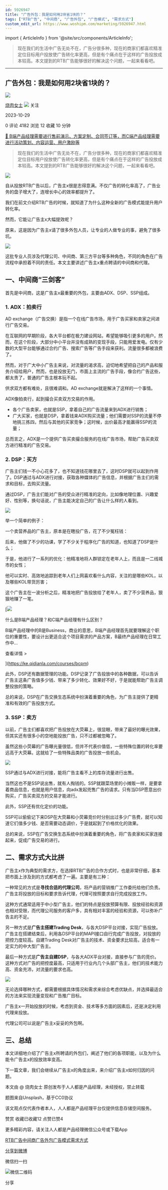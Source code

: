 ```yaml
---
id: 5926947
title: "广告外包：我是如何用2块省1块的？"
tags: ["RTB广告", "中间商", "广告外包", "广告模式", "需求方式"]
custom_edit_url: https://www.woshipm.com/marketing/5926947.html
---
```

import { ArticleInfo } from '@site/src/components/ArticleInfo';

<ArticleInfo
    author="烧肉女士"
    authorLink="https://www.woshipm.com/u/1543291"
    published="2023-10-29"
    views={4182}
    comments={0}
    collects={12}
/>

> 现在我们的生活中广告无处不在，广告分很多种，现在的商家们都喜欢精准定位目标用户投放使广告转化率更高，但是有个痛点在于这样的广告投放成本较高。本文提到的RTB广告能够很好的解决这个问题，一起来看看吧。

---

## 广告外包：我是如何用2块省1块的？

[![](https://static.woshipm.com/view/woshipm_api_def_20231024075732_4319.jpg?imageView2/1/w/72/h/72/q/100)](https://www.woshipm.com/u/1543291)

[烧肉女士](https://www.woshipm.com/u/1543291) ![](https://static.woshipm.com/tag/1101_1@2x.png) 关注

2023-10-29

0 评论 4182 浏览 12 收藏 10 分钟

[🔗 B端产品经理需要进行售前演示、方案定制、合同签订等，而C端产品经理需要进行活动策划、内容运营、用户激励等](https://ke.qidianla.com/courses/bcpm)

> 现在我们的生活中广告无处不在，广告分很多种，现在的商家们都喜欢精准定位目标用户投放使广告转化率更高，但是有个痛点在于这样的广告投放成本较高。本文提到的RTB广告能够很好的解决这个问题，一起来看看吧。

![](https://image.woshipm.com/2023/09/26/15018f44-5c65-11ee-bd4e-00163e142b65.jpg)

自从投放RTB广告以后，广告主x很是志得意满。不仅广告的转化率高了，广告业务的盘子增大了，连增长中心的效率都提升了。

我们在前文介绍RTB广告的时候，就知道了为什么这种全新的广告模式能提升用户转化率。

然而，它能让广告主x大幅提效呢？

原来，这是因为广告主x请了很多外包人员，让专业的人做专业的事，避免了很多坑。

![](https://image.yunyingpai.com/wp/2023/10/t1AkfiLdC0tBkhBcb0eo.png)

这批专业人员涉及代理公司、中间商、第三方平台等多种角色，不同的角色在广告流程中承担着不同的责任。本文主要讲述广告主x重点聘请的中间商和代理。

## 一、中间商“三剑客”

首先是中间商，这是广告主x最重要的外包，主要由ADX、DSP、SSP组成。

### 1\. ADX：拍卖行

AD exchange（广告交换）是指一个在线广告市场，用于广告买家和卖家之间进行广告交易。

在互联网的早期阶段，各大平台都在极力建设网站，希望能够吸引更多的用户。然而，在这个阶段，大部分中小平台并没有成熟的变现手段，只能用爱发电。仅有少数的大型平台能够通过合约广告、搜索广告等广告手段来获利。流量很多都被浪费了。

然而，对于广大中小广告主来说，对流量的渴求高，迫切地希望把自己的产品和服务介绍给用户，然而，也是投放无门，市面上主流的广告手段，像合约广告这些，都太贵了，普通的广告主根本玩不起。

供求双方都有难处，且很难调和。AD exchange就是解决了这样的一个事情。

ADX像拍卖行，起到撮合买卖双方交易的作用。

*   各个广告卖家，也就是SSP，拿着自己的广告流量来到ADX进行销售；
*   广大买家，也就是DSP，拿着钱来ADX购买流量；他们需要对SSP的流量不停地挑三拣四，然后与其他的买家竞争；这时候，出价最高才能赢得SSP的流量；

总而言之，ADX是一个提供广告买卖撮合服务的在线广告市场，帮助广告买卖双方进行精准的广告交易。

### 2\. DSP：买方

广告主们钱一不小心花多了，也不知道钱花哪里去了，这时DSP就可以起到作用了。DSP通过与ADX进行对接，获取各种媒体的广告信息，并根据广告主们的需求和目标，去购买流量。

通过DSP，广告主们能对广告的受众进行精准的定向，比如像地理位置、兴趣爱好、性别等，换句话说，广告主能决定自己的广告让什么样的人看到。

![](https://image.yunyingpai.com/wp/2023/10/zW0p4brPeHK88EEhfLDF.png)

举一个简单的例子：

一个卖营养品的广告主，原本是在瞎投广告，花了不少冤枉钱：

后来，他做了不少的功课，学了不少关于程序化广告的知道，也知道了DSP是什么；

于是，他进行了一系列的优化：他精准地将人群锁定在老年人上，而且是一二线城市的女性；

他可以实时、高效地追踪到老年人们上网喜欢看什么内容，关注的是哪些KOL，以及哪些KOL带货厉害；

这个广告主在一波分析之后，精准地把广告投放给了老年人，卖了不少营养品，狠狠地赚了一笔。

[![](https://image.woshipm.com/2023/07/27/6f50fd24-2c7f-11ee-875d-00163e0b5ff3.png)

什么是B端产品经理？和C端产品经理有什么区别？

B端产品经理中的B是Business，商业的意思，B端产品经理首先就要理解这个职位的重要性，要设计出更适合这个项目需求的产品方案，B最终产品经理在日常工作中...

查看详情 >

](https://ke.qidianla.com/courses/bcpm)

此外，DSP还有数据管理的功能。DSP记录了广告投放中的各种数据，可以告诉广告主这条广告值多少钱、带来了多少转化、效果好不好，于是就能帮助广告主调整投放的策略。

总的来说，DSP在广告交换生态系统中扮演着重要的角色，为广告主提供了更精准和有效的广告投放方式。

### 3\. SSP：卖方

以前，广告主们都喜欢把广告投放在大荧幕上，很显眼，带来了最好的曝光效果，但其实还有很多小的空地能投放广告，只不过都被忽略了。

虽然这些小荧幕的广告曝光量很低，但并不代表价值低，一些特殊位置的转化率要远高于大荧幕。这就给了一些特殊品类的广告投放一些机会。

![](https://image.yunyingpai.com/wp/2023/10/3DpNrtRPvjYjHEKNZzkd.png)

SSP通过与ADX进行对接，能将广告主看不上的库存流量进行出售。

当然这也不是SSP说出售，就有人掏钱的。SSP就跟菜场里的小摊贩一样，是要拿着商品信息，也就是用户信息，向adx发起兜售广告的请求。只有当DSP愿意出价购买，广告买卖双方的交易才能进行。

此外，SSP还有优化定价的功能。

SSP可以偷偷记下来DSP在大荧幕和小荧幕竞价时分别出过多少广告费，就可以知道它们值多少钱、是否需要动态调价，于是就起到了价格优化的效果。

总的来说，SSP在广告交换生态系统中扮演着重要的角色，将广告卖家和买家连接起来，促成广告交易的进行。

## 二、需求方式大比拼

广告主x作为典型的需求方，在选择RTB广告的合作方式时，也是非常仔细，基本把市面上涉及到的方式都考虑了一遍。主要是有三种：

一种常见的方式是**寻找合适的代理公司**，将产品的营销推广工作委托给他们负责。广告主将投放的目标和要求告诉代理，代理可按照要求自行完成投放工作。

这种方式通常适用于中小型广告主，他们的特点是投放预算有限、投放经验和资源也相对受限，而代理公司服务的客户多，具有相对丰富的经验和资源，可以弥补广告主的不足。

另一种方式是**广告主搭建Trading Desk**，与各大DSP平台对接，实现广告投放。广告主在搭建结束后，利用各DSP平台的MAPI接口自行完成广告投放，对投放的把控力度较高。自建Trading Desk对广告主的技术、资金要求比较高，适合有一定实力的中大型广告主。

最后一种方式是**广告主自建DSP**，与各大ADX平台对接，直接参与广告的竞价。这种方式对广告的把控度最高，只适用于行业内几个头部广告主，他们的技术能力高、资金充沛，对流量的要求也高。

![](https://image.yunyingpai.com/wp/2023/10/bqMVHtv7PrVh8pMIMY2Y.png)

无论选择哪种方式，都需要根据具体情况和需求来综合考虑优缺点，并选择最适合的方法来实现流量变现和广告推广目标。

广告主x一开始投放的时候，考虑到资金、技术等多方面的因素后，还是决定利用代理来投放。

代理公司可以说是广告主x妥妥的外包啊。

## 三、总结

本文详细地介绍了广告主x所聘请的外包们，阐述了他们的各项职能，以及为什么能令广告主x的投放效率变高。

下一篇文章，我们会继续从广告主x的角度出来，来介绍广告主x如何归因的问题。

本文由 @ 烧肉女士 原创发布于人人都是产品经理，未经授权，禁止转载

题图来自Unsplash，基于CC0协议

该文观点仅代表作者本人，人人都是产品经理平台仅提供信息存储空间服务。

赞赏 收藏已收藏12 点赞已赞4

更多精彩内容，请关注人人都是产品经理微信公众号或下载App

[RTB广告](https://www.woshipm.com/tag/rtb%e5%b9%bf%e5%91%8a)[中间商](https://www.woshipm.com/tag/%e4%b8%ad%e9%97%b4%e5%95%86)[广告外包](https://www.woshipm.com/tag/%e5%b9%bf%e5%91%8a%e5%a4%96%e5%8c%85)[广告模式](https://www.woshipm.com/tag/%e5%b9%bf%e5%91%8a%e6%a8%a1%e5%bc%8f)[需求方式](https://www.woshipm.com/tag/%e9%9c%80%e6%b1%82%e6%96%b9%e5%bc%8f)

[分享到微博](https://service.weibo.com/share/share.php?appkey=2775287854&title=广告外包：我是如何用2块省1块的？&url=https://www.woshipm.com/marketing/5926947.html&pic=https://image.woshipm.com/2023/09/26/15018f44-5c65-11ee-bd4e-00163e142b65.jpg)

微信扫一扫

![微信二维码](https://api.pwmqr.com/qrcode/create/?url=https://www.woshipm.com/marketing/5926947.html)

分享